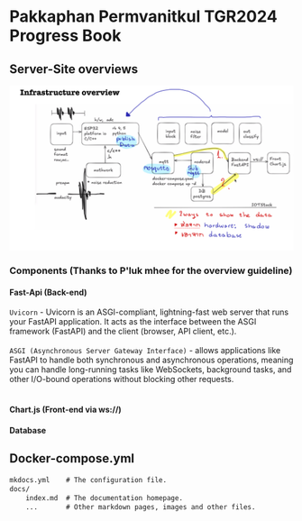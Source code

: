# Pakkaphan Permvanitkul TGR2024 Progress Book

## Server-Site overviews

![infra](assets/infrastructure-overview.jpg)

### Components (Thanks to P'luk mhee for the overview guideline)
#### Fast-Api (Back-end)<br>
`Uvicorn` - Uvicorn is an ASGI-compliant, lightning-fast web server that runs your FastAPI application. It acts as the interface between the ASGI framework (FastAPI) and the client (browser, API client, etc.).<br><br>
`ASGI (Asynchronous Server Gateway Interface)` - allows applications like FastAPI to handle both synchronous and asynchronous operations, meaning you can handle long-running tasks like WebSockets, background tasks, and other I/O-bound operations without blocking other requests.<br><br>

#### Chart.js (Front-end via ws://)<br>


#### Database<br>
   

## Docker-compose.yml

    mkdocs.yml    # The configuration file.
    docs/
        index.md  # The documentation homepage.
        ...       # Other markdown pages, images and other files.
